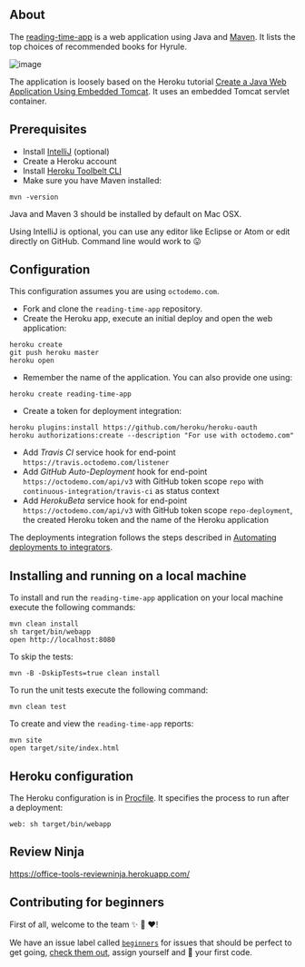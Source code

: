 ## About
The [reading-time-app](https://reading-time-app.herokuapp.com/) is a web application using Java and [Maven](https://maven.apache.org/). It lists the top choices of recommended books for Hyrule.

![image](https://octodemo.com/storage/user/306/files/00da78be-15d2-11e6-83e7-63b7c037e7a2)

The application is loosely based on the Heroku tutorial [Create a Java Web Application Using Embedded Tomcat](https://devcenter.heroku.com/articles/create-a-java-web-application-using-embedded-tomcat). It uses an embedded Tomcat servlet container.

## Prerequisites
- Install [IntelliJ](https://www.jetbrains.com/idea/) (optional)
- Create a Heroku account
- Install [Heroku Toolbelt CLI](https://toolbelt.heroku.com/)
- Make sure you have Maven installed:
```
mvn -version
```

Java and Maven 3 should be installed by default on Mac OSX.

Using IntelliJ is optional, you can use any editor like Eclipse or Atom or edit directly on GitHub.
Command line would work to :stuck_out_tongue:

## Configuration
This configuration assumes you are using `octodemo.com`.
- Fork and clone the  `reading-time-app` repository.
- Create the Heroku app, execute an initial deploy and open the web application:
```
heroku create
git push heroku master
heroku open
```
- Remember the name of the application. You can also provide one using:
```
heroku create reading-time-app
```
- Create a token for deployment integration:
```
heroku plugins:install https://github.com/heroku/heroku-oauth
heroku authorizations:create --description "For use with octodemo.com"
```
- Add *Travis CI* service hook for end-point `https://travis.octodemo.com/listener`
- Add *GitHub Auto-Deployment* hook for end-point `https://octodemo.com/api/v3` with GitHub token scope `repo` with `continuous-integration/travis-ci` as status context
- Add *HerokuBeta* service hook for end-point `https://octodemo.com/api/v3` with GitHub token scope `repo-deployment`, the created Heroku token and the name of the Heroku application

The deployments integration follows the steps described in [Automating deployments to integrators](https://developer.github.com/guides/automating-deployments-to-integrators/).

## Installing and running on a local machine
To install and run the `reading-time-app` application on your local machine execute the following commands:
```
mvn clean install
sh target/bin/webapp
open http://localhost:8080
```
To skip the tests:
```
mvn -B -DskipTests=true clean install
```
To run the unit tests execute the following command:
```
mvn clean test
```
To create and view the `reading-time-app` reports:
```
mvn site
open target/site/index.html
```

## Heroku configuration
The Heroku configuration is in [Procfile](Procfile). It specifies the process to run after a deployment:
```
web: sh target/bin/webapp
```

## Review Ninja
https://office-tools-reviewninja.herokuapp.com/

## Contributing for beginners
First of all, welcome to the team :sparkles: :tada: :heart:!

We have an issue label called [`beginners`](https://github.com/jonico/reading-time-app/labels/beginners) for issues that should be perfect to get going, [check them out](https://github.com/jonico/reading-time-app/labels/beginners), assign yourself and :ship: your first code. 
